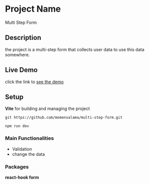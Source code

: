 # Project Name
Multi Step Form
## Description
the project is a multi-step form that collects user data to use this data somewhere.
## Live Demo
click the link to [see the demo](https://multi-step-form-demo.netlify.app/)
## Setup
**Vite** for building and managing the project
```
git https://github.com/momensalama/multi-step-form.git
```
```
npm run dev
```
### Main Functionalities
* Validation
* change the data
### Packages
**react-hook form**

